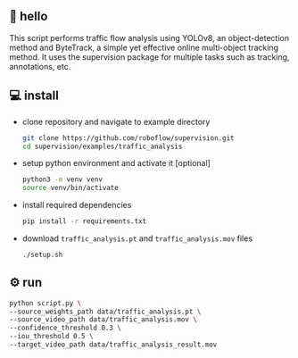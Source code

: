 ## 👋 hello

This script performs traffic flow analysis using YOLOv8, an object-detection method and ByteTrack, a simple yet effective online multi-object tracking method. It uses the supervision package for multiple tasks such as tracking, annotations, etc.

## 💻 install

- clone repository and navigate to example directory

    ```bash
    git clone https://github.com/roboflow/supervision.git
    cd supervision/examples/traffic_analysis
    ```

- setup python environment and activate it [optional]

    ```bash
    python3 -m venv venv
    source venv/bin/activate
    ```

- install required dependencies

    ```bash
    pip install -r requirements.txt
    ```

- download `traffic_analysis.pt` and `traffic_analysis.mov` files

    ```bash
    ./setup.sh
    ```

## ⚙️ run

```bash
python script.py \
--source_weights_path data/traffic_analysis.pt \
--source_video_path data/traffic_analysis.mov \
--confidence_threshold 0.3 \
--iou_threshold 0.5 \
--target_video_path data/traffic_analysis_result.mov
```
